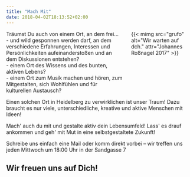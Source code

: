 ```yaml
---
title: "Mach Mit"
date: 2018-04-02T18:13:52+02:00
---
```


<div class="columns">
    <div class="column is-flex-middle">
        Träumst Du auch von einem Ort, an dem frei…<br>
        - und wild gesponnen werden darf, an dem verschiedene Erfahrungen, Interessen und Persönlichkeiten aufeinanderstoßen und an dem Diskussionen entstehen?<br>
        - einem Ort des Wissens und des bunten, aktiven Lebens?<br>
        - einem Ort zum Musik machen und hören, zum Mitgestalten, sich Wohlfühlen und für kulturellen Austausch?<br>
    </div>
    <div class="column">
        {{< mimg src="grufo" alt="Wir warten auf dch." attr="Johannes Roßnagel 2017" >}}
    </div>
</div>

Einen solchen Ort in Heidelberg zu verwirklichen ist unser Traum! Dazu braucht es nur viele, unterschiedliche, kreative und aktive Menschen mit Ideen!

Mach' auch du mit und gestalte aktiv dein Lebensumfeld!
Lass' es drauf ankommen und geh' mit Mut in eine selbstgestaltete Zukunft!

Schreibe uns einfach eine Mail oder komm direkt vorbei – wir treffen uns jeden Mittwoch um 18:00 Uhr in der Sandgasse 7

## Wir freuen uns auf Dich!
